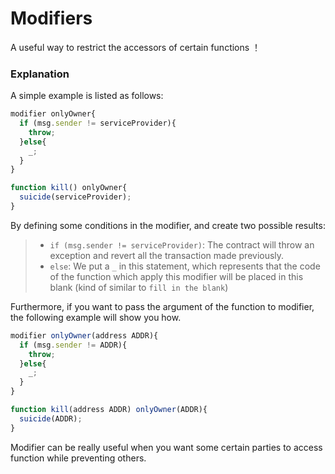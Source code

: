 # Modifiers
A useful way to restrict the accessors of certain functions ！

### Explanation
A simple example is listed as follows:

```javascript
modifier onlyOwner{
  if (msg.sender != serviceProvider){
    throw;   
  }else{
    _;
  }
}

function kill() onlyOwner{
  suicide(serviceProvider);
}
```
By defining some conditions in the modifier, and create two possible results:
> + `if (msg.sender != serviceProvider)`: The contract will throw an exception and revert all the transaction made previously.
> + `else`: We put a `_` in this statement, which represents that the code of the function which apply this modifier will be placed in this blank (kind of similar to `fill in the blank`)

Furthermore, if you want to pass the argument of the function to modifier, the following example will show you how.
```javascript
modifier onlyOwner(address ADDR){
  if (msg.sender != ADDR){
    throw;   
  }else{
    _;
  }
}

function kill(address ADDR) onlyOwner(ADDR){
  suicide(ADDR);
}
```
Modifier can be really useful when you want some certain parties to access function while preventing others.
